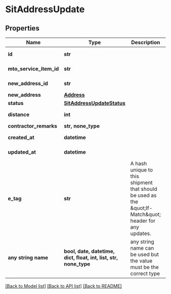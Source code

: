 # SitAddressUpdate


## Properties
Name | Type | Description | Notes
------------ | ------------- | ------------- | -------------
**id** | **str** |  | [optional] [readonly] 
**mto_service_item_id** | **str** |  | [optional] [readonly] 
**new_address_id** | **str** |  | [optional] [readonly] 
**new_address** | [**Address**](Address.md) |  | [optional] 
**status** | [**SitAddressUpdateStatus**](SitAddressUpdateStatus.md) |  | [optional] 
**distance** | **int** |  | [optional] [readonly] 
**contractor_remarks** | **str, none_type** |  | [optional] 
**created_at** | **datetime** |  | [optional] [readonly] 
**updated_at** | **datetime** |  | [optional] [readonly] 
**e_tag** | **str** | A hash unique to this shipment that should be used as the \&quot;If-Match\&quot; header for any updates. | [optional] [readonly] 
**any string name** | **bool, date, datetime, dict, float, int, list, str, none_type** | any string name can be used but the value must be the correct type | [optional]

[[Back to Model list]](../README.md#documentation-for-models) [[Back to API list]](../README.md#documentation-for-api-endpoints) [[Back to README]](../README.md)


